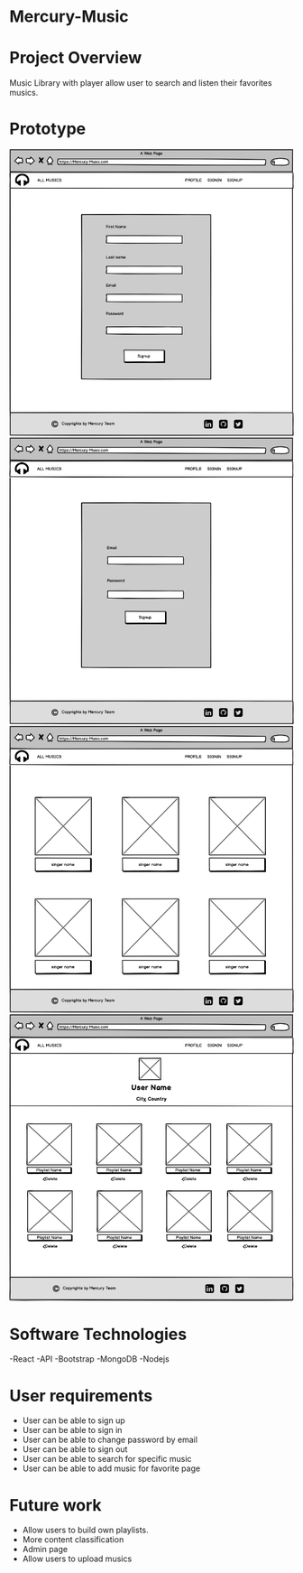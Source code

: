 # Mercury-Music


 # Project Overview
Music Library with player allow user to search and listen their favorites musics.

 # Prototype

![SignupPage](readme/Signup.png)
![SigninPage](readme/Signin.png)
![ALBUMS](readme/ALBUMS.png)
![PROFILE](readme/PROFILE.png)


 # Software Technologies
-React
-API
-Bootstrap
-MongoDB 
-Nodejs



 # User requirements
- User can be able to sign up 
- User can be able to sign in
- User can be able to change password by email
- User can be able to sign out
- User can be able  to search for specific music 
- User can be able to add music for favorite page

# Future work
- Allow users to build own playlists.
- More content classification 
- Admin page
- Allow users to upload musics 









